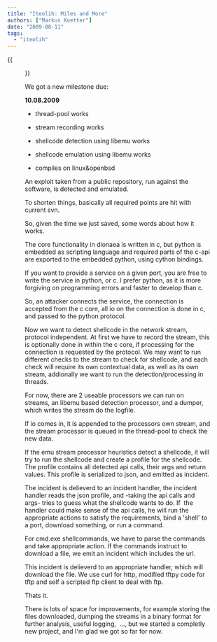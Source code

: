 ```yaml
---
title: "Iteolih: Miles and More"
authors: ["Markus Koetter"]
date: "2009-08-11"
tags: 
  - "iteolih"
---
```

{{<figure src="images/banner.png" alt="Banner" width="50%">}}

We got a new milestone due:

  

**10.08.2009**  

  

  
- thread-pool works
  
- stream recording works
  
- shellcode detection using libemu works
  
- shellcode emulation using libemu works
  
- compiles on linux&openbsd
  

  

  
An exploit taken from a public repository, run against the software, is detected and emulated.

  

To shorten things, basically all required points are hit with current svn.

  

So, given the time we just saved, some words about how it works.

  

The core functionality in dionaea is written in c, but python is embedded as scripting language and required parts of the c-api are exported to the embedded python, using cython bindings.

  

If you want to provide a service on a given port, you are free to write the service in python, or c. I prefer python, as it is more forgiving on programming errors and faster to develop than c.

  

So, an attacker connects the service, the connection is accepted from the c core, all io on the connection is done in c, and passed to the python protocol.

  

Now we want to detect shellcode in the network stream, protocol independent. At first we have to record the stream, this is optionally done in within the c core, if processing for the connection is requested by the protocol. We may want to run different checks to the stream to check for shellcode, and each check will require its own contextual data, as well as its own stream, addionally we want to run the detection/processing in threads.

  

For now, there are 2 useable processors we can run on streams, an libemu based detection processor, and a dumper, which writes the stream do the logfile.

  

If io comes in, it is appended to the processors own stream, and the stream processor is queued in the thread-pool to check the new data.

  

If the emu stream processor heuristics detect a shellcode, it will try to run the shellcode and create a profile for the shellcode. The profile contains all detected api calls, their args and return values. This profile is serialized to json, and emitted as incident.

  

The incident is delieverd to an incident handler, the incident handler reads the json profile, and -taking the api calls and args- tries to guess what the shellcode wants to do. If  the handler could make sense of the api calls, he will run the appropriate actions to satisfy the requirements, bind a 'shell' to a port, download something, or run a command.

  

For cmd.exe shellcommands, we have to parse the commands and take appropriate action. If the commands instruct to download a file, we emit an incident which includes the url.

  

This incident is delieverd to an appropriate handler, which will download the file. We use curl for http, modified tftpy code for tftp and self a scripted ftp client to deal with ftp.

  

Thats it.

  

There is lots of space for improvements, for example storing the files downloaded, dumping the streams in a binary format for further analysis, useful logging,  ..., but we started a completly new project, and I'm glad we got so far for now.
